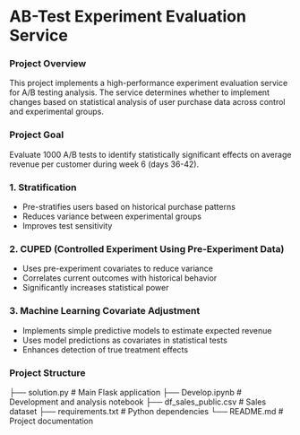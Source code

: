# AB-Test Experiment Evaluation Service

### Project Overview

This project implements a high-performance experiment evaluation service for A/B testing analysis. The service determines whether to implement changes based on statistical analysis of user purchase data across control and experimental groups.

### Project Goal
Evaluate 1000 A/B tests to identify statistically significant effects on average revenue per customer during week 6 (days 36-42).

### 1. **Stratification**
- Pre-stratifies users based on historical purchase patterns
- Reduces variance between experimental groups
- Improves test sensitivity

### 2. **CUPED (Controlled Experiment Using Pre-Experiment Data)**
- Uses pre-experiment covariates to reduce variance
- Correlates current outcomes with historical behavior
- Significantly increases statistical power

### 3. **Machine Learning Covariate Adjustment**
- Implements simple predictive models to estimate expected revenue
- Uses model predictions as covariates in statistical tests
- Enhances detection of true treatment effects

### Project Structure
├── solution.py          # Main Flask application
├── Develop.ipynb        # Development and analysis notebook
├── df_sales_public.csv  # Sales dataset
├── requirements.txt     # Python dependencies
└── README.md           # Project documentation
